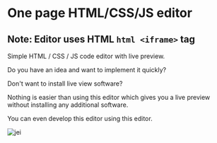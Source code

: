 # One page HTML/CSS/JS editor

## Note: Editor uses HTML ```html <iframe>``` tag

Simple HTML / CSS / JS code editor with live preview.

Do you have an idea and want to implement it quickly?

Don't want to install live view software?

Nothing is easier than using this editor which gives you a live preview without installing any additional software.

You can even develop this editor using this editor.

![jei](https://user-images.githubusercontent.com/34957083/92574463-68bdd700-f287-11ea-9261-034f96d9a563.png)

